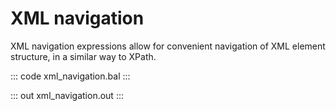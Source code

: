 # XML navigation 

XML navigation expressions allow for convenient navigation of XML element structure, in a similar way to XPath.

::: code xml_navigation.bal :::

::: out xml_navigation.out :::